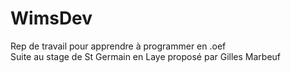 # WimsDev
Rep de travail pour apprendre à programmer en .oef  
Suite au stage de St Germain en Laye proposé par Gilles Marbeuf
